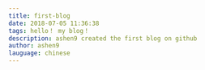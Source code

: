 ```yaml
---
title: first-blog
date: 2018-07-05 11:36:38
tags: hello！ my blog！
description: ashen9 created the first blog on github
author: ashen9
lauguage: chinese
---
```

